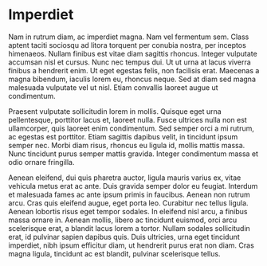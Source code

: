 # Imperdiet

Nam in rutrum diam, ac imperdiet magna. Nam vel fermentum sem. Class aptent taciti sociosqu ad litora torquent per conubia nostra, per inceptos himenaeos. Nullam finibus est vitae diam sagittis rhoncus. Integer vulputate accumsan nisl et cursus. Nunc nec tempus dui. Ut ut urna at lacus viverra finibus a hendrerit enim. Ut eget egestas felis, non facilisis erat. Maecenas a magna bibendum, iaculis lorem eu, rhoncus neque. Sed at diam sed magna malesuada vulputate vel ut nisl. Etiam convallis laoreet augue ut condimentum.

Praesent vulputate sollicitudin lorem in mollis. Quisque eget urna pellentesque, porttitor lacus et, laoreet nulla. Fusce ultrices nulla non est ullamcorper, quis laoreet enim condimentum. Sed semper orci a mi rutrum, ac egestas est porttitor. Etiam sagittis dapibus velit, in tincidunt ipsum semper nec. Morbi diam risus, rhoncus eu ligula id, mollis mattis massa. Nunc tincidunt purus semper mattis gravida. Integer condimentum massa et odio ornare fringilla.

Aenean eleifend, dui quis pharetra auctor, ligula mauris varius ex, vitae vehicula metus erat ac ante. Duis gravida semper dolor eu feugiat. Interdum et malesuada fames ac ante ipsum primis in faucibus. Aenean non rutrum arcu. Cras quis eleifend augue, eget porta leo. Curabitur nec tellus ligula. Aenean lobortis risus eget tempor sodales. In eleifend nisl arcu, a finibus massa ornare in. Aenean mollis, libero ac tincidunt euismod, orci arcu scelerisque erat, a blandit lacus lorem a tortor. Nullam sodales sollicitudin erat, id pulvinar sapien dapibus quis. Duis ultricies, urna eget tincidunt imperdiet, nibh ipsum efficitur diam, ut hendrerit purus erat non diam. Cras magna ligula, tincidunt ac est blandit, pulvinar scelerisque tellus.
